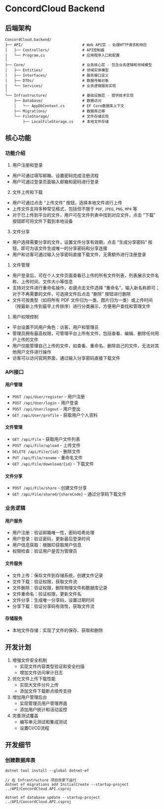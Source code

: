 # ConcordCloud Backend

## 后端架构
```
ConcordCloud.backend/
├── API/                           # Web API层 - 处理HTTP请求和响应
│   ├── Controllers/               # API控制器
│   └── Program.cs                 # 应用程序入口和配置
│
├── Core/                          # 业务核心层 - 包含业务逻辑和领域模型
│   ├── Entities/                  # 领域实体模型
│   ├── Interfaces/                # 服务接口定义
│   ├── DTOs/                      # 数据传输对象
│   └── Services/                  # 业务逻辑服务实现
│
└── Infrastructure/                # 基础设施层 - 提供技术实现
    ├── Database/                  # 数据访问
    │   └── AppDbContext.cs        # EF Core数据库上下文
    ├── Migrations/                # 数据库迁移
    └── FileStorage/               # 文件存储实现
        ├── LocalFileStorage.cs    # 本地文件存储

```

## 核心功能

### 功能介绍

1. 用户注册和登录
- 用户可通过填写邮箱、设置密码完成注册流程
- 用户可通过登录页面输入邮箱和密码进行登录
2. 文件上传和下载
- 用户可通过点击 “上传文件” 按钮，选择本地文件进行上传
- 上传文件支持多种常见格式，包括但不限于 `PDF`, `JPEG`, `PNG`, `MP4` 等
- 对于已上传到平台的文件，用户可在文件列表中找到对应文件，点击 “下载” 按钮即可将文件下载到本地设备
3. 文件分享
- 用户选择需要分享的文件，设置文件分享有效期，点击 “生成分享密码” 按钮，即可为该文件生成唯一的分享密码和分享连接
- 用户和访客可通过输入分享密码直接下载文件，无需额外进行注册登录
1. 文件管理
- 用户登录后，可在个人文件页面查看已上传的所有文件列表，列表展示文件名称、上传时间、文件大小等信息
- 支持对文件进行重命名操作，右键点击文件选择 “重命名”，输入新名称即可；对于不再需要的文件，可选择文件后点击 “删除” 按钮进行删除
- 文件可按类型（如将所有 PDF 文件归为一类、图片归为一类）或上传时间（按最新上传到最早上传排序）进行分类展示，方便用户查找和管理文件
1. 用户权限控制
- 平台设置不同用户角色：访客，用户和管理员
- 管理员拥有最高权限，可管理平台上所有文件，包括查看、编辑、删除任何用户上传的文件
- 用户仅能管理自己上传的文件，如查看、重命名、删除自己的文件，无法对其他用户文件进行操作
- 访客可以访问官网界面，通过输入分享密码直接下载文件

### API接口

#### 用户管理

- `POST /api/User/register` - 用户注册
- `POST /api/User/login` - 用户登录
- `POST /api/User/logout` - 用户登出
- `GET /api/User/profile` - 获取用户个人资料

#### 文件管理

- `GET /api/File` - 获取用户文件列表
- `POST /api/File/upload` - 上传文件
- `DELETE /api/File/{id}` - 删除文件
- `PUT /api/File/rename` - 重命名文件
- `GET /api/File/download/{id}` - 下载文件

#### 文件分享

- `POST /api/File/share` - 创建文件分享
- `GET /api/File/shared/{shareCode}` - 通过分享码下载文件


### 业务逻辑

#### 用户服务

- 用户注册：验证邮箱唯一性，密码哈希处理
- 用户登录：验证密码，更新最后登录时间
- 用户信息获取：根据ID获取用户信息
- 权限检查：验证用户是否为管理员

#### 文件服务

- 文件上传：保存文件到存储系统，创建文件记录
- 文件下载：验证权限，获取文件流
- 文件删除：验证权限，删除物理文件和数据库记录
- 文件重命名：验证权限，更新文件名
- 文件分享：生成唯一分享码，设置过期时间
- 分享下载：验证分享码有效性，获取文件流

#### 存储服务

- 本地文件存储：实现了文件的保存、获取和删除

## 开发计划

1. 增强文件安全机制
   - 实现文件内容类型验证和安全扫描
   - 增加文件访问审计日志
2. 优化文件上传下载性能
   - 实现大文件分片上传
   - 添加文件下载断点续传支持
3. 增加用户管理后台
   - 实现管理员用户管理界面
   - 添加用户统计和活动监控
4. 完善测试覆盖
   - 编写单元测试和集成测试
   - 设置CI/CD流程


## 开发细节

### 创建数据库表
```
dotnet tool install --global dotnet-ef

// 在 Infrastructure 项目目录下运行
dotnet ef migrations add InitialCreate --startup-project ../API/ConcordCloud.API.csproj

dotnet ef database update --startup-project ../API/ConcordCloud.API.csproj
```
